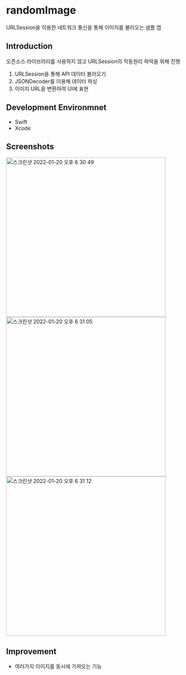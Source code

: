 # randomImage
URLSession을 이용한 네트워크 통신을 통해 이미지를 불러오는 샘플 앱

## Introduction
오픈소스 라이브러리를 사용하지 않고 URLSession의 작동원리 파악을 위해 진행
1. URLSession을 통해 API 데이터 불러오기
2. JSONDecoder를 이용해 데이터 파싱
3. 이미지 URL을 변환하여 UI에 표현

## Development Environmnet
* Swift
* Xcode

## Screenshots
<img width="432" alt="스크린샷 2022-01-20 오후 6 30 49" src="https://user-images.githubusercontent.com/51810980/150318686-e69f3dd2-d9b8-433f-b33b-8ec5bb1e4b68.png"><img width="432" alt="스크린샷 2022-01-20 오후 6 31 05" src="https://user-images.githubusercontent.com/51810980/150318721-2e689cf6-7271-4e05-befd-528490127d2e.png"><img width="432" alt="스크린샷 2022-01-20 오후 6 31 12" src="https://user-images.githubusercontent.com/51810980/150318739-bcea6730-b834-440e-a4ce-ce9932594d86.png">

## Improvement
* 여러가지 이미지를 동시에 가져오는 기능 
